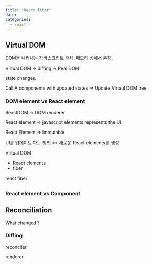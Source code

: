 ```yaml
---
title: "React fiber"
date:
categories:
  - react
---
```


## Virtual DOM

DOM을 나타내는 자바스크립트 객체. 메모리 상에서 존재.

Virtual DOM => diffing => Real DOM

state changes.

Call A components with updated states => Update Virtaul DOM tree

### DOM element vs React element

ReactDOM => DOM renderer

React element => javascript elements represents the UI

React Element => immutable

UI를 업데이트 하는 방법 => 새로운 React elements를 생성

Virtual DOM

- React elements
- fiber

react fiber

##

### React element vs Component

## Reconciliation

What changed ?

### Diffing

reconciler

renderer
